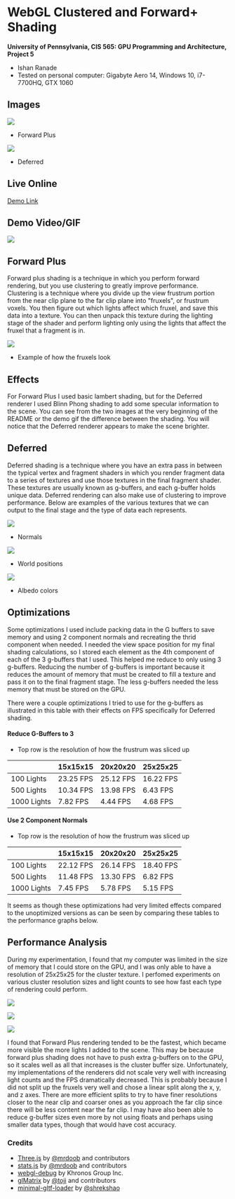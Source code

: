 WebGL Clustered and Forward+ Shading
======================

**University of Pennsylvania, CIS 565: GPU Programming and Architecture, Project 5**

* Ishan Ranade
* Tested on personal computer: Gigabyte Aero 14, Windows 10, i7-7700HQ, GTX 1060

## Images

![](forwardplus.JPG)

* Forward Plus

![](deferred.JPG)

* Deferred

## Live Online

[Demo Link](https://ishanranade.github.io/Project5-WebGL-Clustered-Deferred-Forward-Plus/)

## Demo Video/GIF

![](demo.gif)

## Forward Plus

Forward plus shading is a technique in which you perform forward rendering, but you use clustering to greatly improve performance.  Clustering is a technique where you divide up the view frustrum portion from the near clip plane to the far clip plane into "fruxels", or frustrum voxels.  You then figure out which lights affect which fruxel, and save this data into a texture.  You can then unpack this texture during the lighting stage of the shader and perform lighting only using the lights that affect the fruxel that a fragment is in.

![](frustrumimage.png)

- Example of how the fruxels look

## Effects

For Forward Plus I used basic lambert shading, but for the Deferred renderer I used Blinn Phong shading to add some specular information to the scene.  You can see from the two images at the very beginning of the README or the demo gif the difference between the shading.  You will notice that the Deferred renderer appears to make the scene brighter.

## Deferred

Deferred shading is a technique where you have an extra pass in between the typical vertex and fragment shaders in which you render fragment data to a series of textures and use those textures in the final fragment shader.  These textures are usually known as g-buffers, and each g-buffer holds unique data.  Deferred rendering can also make use of clustering to improve performance.  Below are examples of the various textures that we can output to the final stage and the type of data each represents.

![](normals.JPG)

- Normals

![](position.JPG)

- World positions

![](albedo.JPG)

- Albedo colors

## Optimizations

Some optimizations I used include packing data in the G buffers to save memory and using 2 component normals and recreating the thrid component when needed.  I needed the view space position for my final shading calculations, so I stored each element as the 4th component of each of the 3 g-buffers that I used.  This helped me reduce to only using 3 g-buffers.  Reducing the number of g-buffers is important because it reduces the amount of memory that must be created to fill a texture and pass it on to the final fragment stage.  The less g-buffers needed the less memory that must be stored on the GPU.

There were a couple optimizations I tried to use for the g-buffers as illustrated in this table with their effects on FPS specifically for Deferred shading.

#### Reduce G-Buffers to 3 

- Top row is the resolution of how the frustrum was sliced up

|             | 15x15x15  | 20x20x20  | 25x25x25  | 
| ----------  | --------- | --------- | --------- |
| 100 Lights  | 23.25 FPS | 25.12 FPS | 16.22 FPS |
| 500 Lights  | 10.34 FPS | 13.98 FPS | 6.43 FPS |
| 1000 Lights | 7.82 FPS  | 4.44 FPS  | 4.68 FPS |

#### Use 2 Component Normals

- Top row is the resolution of how the frustrum was sliced up

|             | 15x15x15  | 20x20x20  | 25x25x25  | 
| ----------  | --------- | --------- | --------- |
| 100 Lights  | 22.12 FPS | 26.14 FPS | 18.40 FPS |
| 500 Lights  | 11.48 FPS | 13.30 FPS | 6.82 FPS |
| 1000 Lights | 7.45 FPS  | 5.78 FPS |  5.15 FPS |

It seems as though these optimizations had very limited effects compared to the unoptimized versions as can be seen by comparing these tables to the performance graphs below.


## Performance Analysis

During my experimentation, I found that my computer was limited in the size of memory that I could store on the GPU, and I was only able to have a resolution of 25x25x25 for the cluster texture.  I perfomed experiments on various cluster resolution sizes and light counts to see how fast each type of rendering could perform.


![](15.JPG)

![](20.JPG)

![](25.JPG)

I found that Forward Plus rendering tended to be the fastest, which became more visible the more lights I added to the scene.  This may be because forward plus shading does not have to push extra g-buffers on to the GPU, so it scales well as all that increases is the cluster buffer size.  Unfortunately, my implementations of the renderers did not scale very well with increasing light counts and the FPS dramatically decreased.  This is probably because I did not split up the fruxels very well and chose a linear split along the x, y, and z axes.  There are more efficient splits to try to have finer resolutions closer to the near clip and coarser ones as you approach the far clip since there will be less content near the far clip.  I may have also been able to reduce g-buffer sizes even more by not using floats and perhaps using smaller data types, though that would have cost accuracy.


### Credits

* [Three.js](https://github.com/mrdoob/three.js) by [@mrdoob](https://github.com/mrdoob) and contributors
* [stats.js](https://github.com/mrdoob/stats.js) by [@mrdoob](https://github.com/mrdoob) and contributors
* [webgl-debug](https://github.com/KhronosGroup/WebGLDeveloperTools) by Khronos Group Inc.
* [glMatrix](https://github.com/toji/gl-matrix) by [@toji](https://github.com/toji) and contributors
* [minimal-gltf-loader](https://github.com/shrekshao/minimal-gltf-loader) by [@shrekshao](https://github.com/shrekshao)

